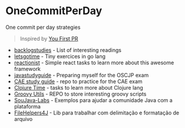 # OneCommitPerDay
One commit per day strategies
> Inspired by [You First PR](http://yourfirstpr.github.io/)

* [backlogstudies](https://github.com/backgroundapps/backlogstudies) - List of interesting readings
* [letsgotime](https://github.com/backgroundapps/letsgotime) - Tiny exercices in go lang
* [reactionist](https://github.com/backgroundapps/reactionist) - Simple react tasks to learn more about this awesome framework
* [javastudyguide](https://github.com/backgroundapps/javastudyguide) - Preparing myself for the OSCJP exam
* [CAE study guide](https://github.com/backgroundapps/caeselfiestudy) - repo to practice for the CAE exam
* [Clojure Time](https://github.com/backgroundapps/clojuretime) - tasks to learn more about Clojure lang
* [Groovy Utils](https://github.com/backgroundapps/groovy-utils) - REPO to store interesting groovy scripts
* [SouJava-Labs](https://github.com/SouJava-Rio/soujava-rio-labs) - Exemplos para ajudar a comunidade Java com a plataforma
* [FileHelpers4J](https://github.com/vicenthy/FileHelpers4J) - Lib para trabalhar com delimitação e formatação de arquivo


